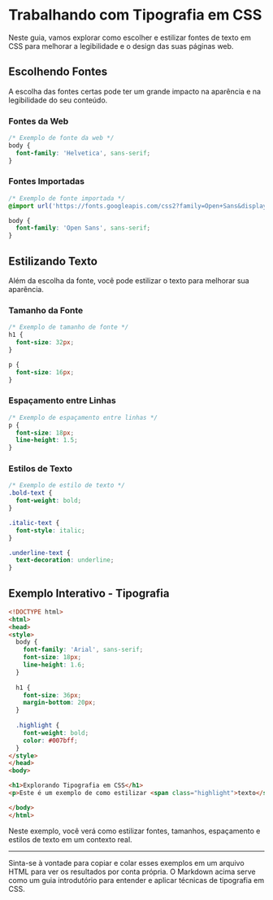 # Trabalhando com Tipografia em CSS

Neste guia, vamos explorar como escolher e estilizar fontes de texto em CSS para melhorar a legibilidade e o design das suas páginas web.

## Escolhendo Fontes

A escolha das fontes certas pode ter um grande impacto na aparência e na legibilidade do seu conteúdo.

### Fontes da Web

```css
/* Exemplo de fonte da web */
body {
  font-family: 'Helvetica', sans-serif;
}
```

### Fontes Importadas

```css
/* Exemplo de fonte importada */
@import url('https://fonts.googleapis.com/css2?family=Open+Sans&display=swap');

body {
  font-family: 'Open Sans', sans-serif;
}
```

## Estilizando Texto

Além da escolha da fonte, você pode estilizar o texto para melhorar sua aparência.

### Tamanho da Fonte

```css
/* Exemplo de tamanho de fonte */
h1 {
  font-size: 32px;
}

p {
  font-size: 16px;
}
```

### Espaçamento entre Linhas

```css
/* Exemplo de espaçamento entre linhas */
p {
  font-size: 18px;
  line-height: 1.5;
}
```

### Estilos de Texto

```css
/* Exemplo de estilo de texto */
.bold-text {
  font-weight: bold;
}

.italic-text {
  font-style: italic;
}

.underline-text {
  text-decoration: underline;
}
```

## Exemplo Interativo - Tipografia

```html
<!DOCTYPE html>
<html>
<head>
<style>
  body {
    font-family: 'Arial', sans-serif;
    font-size: 18px;
    line-height: 1.6;
  }
  
  h1 {
    font-size: 36px;
    margin-bottom: 20px;
  }
  
  .highlight {
    font-weight: bold;
    color: #007bff;
  }
</style>
</head>
<body>

<h1>Explorando Tipografia em CSS</h1>
<p>Este é um exemplo de como estilizar <span class="highlight">texto</span> em HTML e CSS.</p>

</body>
</html>
```

Neste exemplo, você verá como estilizar fontes, tamanhos, espaçamento e estilos de texto em um contexto real.

---

Sinta-se à vontade para copiar e colar esses exemplos em um arquivo HTML para ver os resultados por conta própria. O Markdown acima serve como um guia introdutório para entender e aplicar técnicas de tipografia em CSS.
